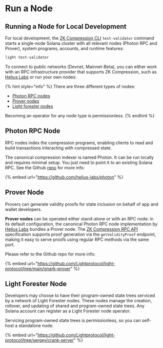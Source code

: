# Run a Node

## Running a Node for Local Development

For local development, the [ZK Compression CLI](https://github.com/Lightprotocol/light-protocol/blob/main/cli/)  `test-validator` command starts a single-node Solana cluster with all relevant nodes (Photon RPC and Prover), system programs, accounts, and runtime features:

```sh
light test-validator
```

To connect to public networks (Devnet, Mainnet-Beta), you can either work with an RPC infrastructure provider that supports ZK Compression, such as [Helius Labs](https://helius.xyz/) or run your own nodes:

{% hint style="info" %}
There are three different types of nodes:

* [Photon RPC nodes](run-a-node.md#photon-rpc-node)
* [Prover nodes](run-a-node.md#prover-node)
* [Light forester nodes](run-a-node.md#forester-node)

Becoming an operator for any node type is permissionless.
{% endhint %}

## Photon RPC Node

RPC nodes index the compression programs, enabling clients to read and build transactions interacting with compressed state.

The canonical compression indexer is named Photon. It can be run locally and requires minimal setup. You just need to point it to an existing Solana RPC. See the Github [repo](https://github.com/helius-labs/photon) for more info:

{% embed url="https://github.com/helius-labs/photon" %}

## Prover Node

Provers can generate validity proofs for state inclusion on behalf of app and wallet developers.

**Prover nodes** can be operated either stand-alone or with an RPC node: in its default configuration, the canonical Photon RPC node implementation by [Helius Labs](https://github.com/helius-labs/photon) bundles a Prover node. The [ZK Compression RPC API ](https://docs.lightprotocol.com/developers/json-rpc-methods)specification supports proof generation via the `getValidityProof` endpoint, making it easy to serve proofs using regular RPC methods via the same port.

Please refer to the Github repo for more info:

{% embed url="https://github.com/Lightprotocol/light-protocol/tree/main/gnark-prover" %}

## Light Forester Node

Developers may choose to have their program-owned state trees serviced by a network of Light Forester nodes. These nodes manage the creation, rollover, and updating of shared and program-owned state trees. Any Solana account can register as a Light Forester node operator.

Servicing program-owned state trees is permissionless, so you can self-host a standalone node.

{% embed url="https://github.com/Lightprotocol/light-protocol/tree/sergey/crank-server" %}
